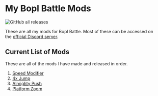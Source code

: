 # My Bopl Battle Mods
![GitHub all releases](https://img.shields.io/github/downloads/ReallyBadDeveloper/MyBoplBattleMods/total?logo=github)

These are all my mods for Bopl Battle. Most of these can be accessed on the [official Discord server](https://discord.gg/official-bopl-battle-modding-comunity-1175164882388275310).

## Current List of Mods
These are all of the mods I have made and released in order.
1. [Speed Modifier](https://github.com/ReallyBadDeveloper/MyBoplBattleMods/releases/tag/speedmodifier1.1.0)
2. [4x Jump](https://github.com/ReallyBadDeveloper/MyBoplBattleMods/releases/tag/4xjump1.0.0)
3. [Almighty Push](https://github.com/ReallyBadDeveloper/MyBoplBattleMods/releases/tag/almightypush1.0.0)
4. [Platform Zoom](https://github.com/ReallyBadDeveloper/MyBoplBattleMods/releases/tag/platformzoom1.0.0)

